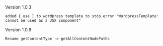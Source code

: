 Version 1.0.3

```
added { use } to wordpress template to stop error "WordpressTemplate' cannot be used as a JSX component"
```

Version 1.0.6

```
Rename getContentType -> getAllContentNodePaths
```
